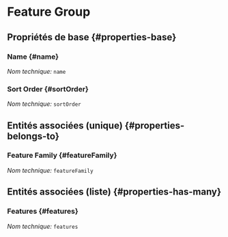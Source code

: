 #  Feature Group
<!--- THIS FILE IS GENERATED PLEASE DO NOT EDIT IT DIRECTLY --->



## Propriétés de base {#properties-base}

### Name {#name}



*Nom technique:* ```name```

### Sort Order {#sortOrder}



*Nom technique:* ```sortOrder```


## Entités associées (unique) {#properties-belongs-to}

###  Feature Family {#featureFamily}



*Nom technique:* ```featureFamily```


## Entités associées (liste) {#properties-has-many}

###  Features {#features}



*Nom technique:* ```features```





